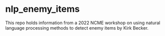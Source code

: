 # nlp_enemy_items

This repo holds information from a 2022 NCME workshop on using natural language processing methods to detect enemy items by Kirk Becker.

